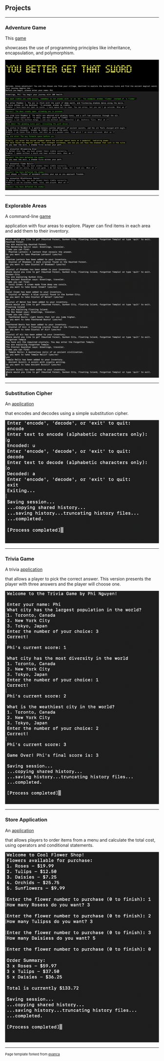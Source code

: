 ## Projects

---

### Adventure Game
This <a href="https://github.com/feelittlebear/programming-101/tree/81c0a8876ead50762fa0cee6d18c4313ff51c8b8/PNguyen_Midterm_AdventureGame">game</a></p> showcases the use of programming principles like inheritance, encapsulation, and polymorphism.

<img src="https://raw.githubusercontent.com/feelittlebear/Phi-Nguyen.github.io/refs/heads/master/images/Adventure_Game.png"/>

---
### Explorable Areas
A command-line <a href="https://github.com/feelittlebear/programming-101/tree/81c0a8876ead50762fa0cee6d18c4313ff51c8b8/PNguyen_ExplorableAreas_1">game</a></p> application with four areas to explore. Player can find items in each area and add them to their inventory.

<img src="https://raw.githubusercontent.com/feelittlebear/Phi-Nguyen.github.io/refs/heads/master/images/Explorable_Areas.png"/>

---
### Substitution Cipher
An <a href="https://github.com/feelittlebear/programming-101/tree/81c0a8876ead50762fa0cee6d18c4313ff51c8b8/Substitution_Cipher">application</a></p> that encodes and decodes using a simple substitution cipher.

<img src="https://raw.githubusercontent.com/feelittlebear/Phi-Nguyen.github.io/refs/heads/master/images/Substitution_Cipher.png"/>

---
### Trivia Game
A trivia <a href="https://github.com/feelittlebear/programming-101/tree/81c0a8876ead50762fa0cee6d18c4313ff51c8b8/Trivia_Advanced">application</a></p> that allows a player to pick the correct answer. This version presents the player with three answers and the player will choose one. 

<img src="https://raw.githubusercontent.com/feelittlebear/Phi-Nguyen.github.io/refs/heads/master/images/Trivia_Game.png"/>

---
### Store Application
An <a href="https://github.com/feelittlebear/programming-101/tree/81c0a8876ead50762fa0cee6d18c4313ff51c8b8/PNguyen_Store_Application">application</a></p> that allows players to order items from a menu and calculate the total cost, using operators and conditional statements.

<img src="https://raw.githubusercontent.com/feelittlebear/Phi-Nguyen.github.io/refs/heads/master/images/Store_Application.png"/>


---
<p style="font-size:11px">Page template forked from <a href="https://github.com/evanca/quick-portfolio">evanca</a></p>
<!-- Remove above link if you don't want to attibute -->
